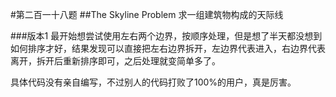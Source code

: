 #第二百一十八题
##The Skyline Problem
求一组建筑物构成的天际线

###版本1
最开始想尝试使用左右两个边界，按顺序处理，但是想了半天都没想到如何排序才好，结果发现可以直接把左右边界拆开，左边界代表进入，右边界代表离开，拆开后重新排序即可，之后处理就变简单多了。
   
具体代码没有亲自编写，不过别人的代码打败了100%的用户，真是厉害。
